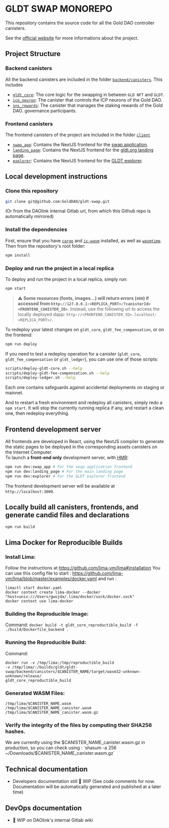 # GLDT SWAP MONOREPO

This repository contains the source code for all the Gold DAO controller canisters.

See the [official website](https://gldt.org/) for more informations about the project.

## Project Structure

### Backend canisters

All the backend canisters are included in the folder [`backend/canisters`](backend/canisters/). This includes

- [`gldt_core`](backend/canisters/gldt_core/): The core logic for the swapping in between `GLD NFT` and `GLDT`.
- [`icp_neuron`](backend/canisters/icp_neuron/): The canister that controls the ICP neurons of the Gold DAO.
- [`sns_rewards`](backend/canisters/sns_rewards/): The canister that manages the staking rewards of the Gold DAO. governance participants.

### Frontend canisters

The frontend canisters of the project are included in the folder [`client`](client/)

- [`swap_app`](client/swap_app/): Contains the NextJS frontend for the [swap application](https://app.gldt.org).
- [`landing_page`](client/landing_page/): Contains the NextJS frontend for the [gldt.org landing page](https://gldt.org).
- [`explorer`](client/explorer): Contains the NextJS frontend for the [GLDT explorer](https://explorer.gldt.org).

## Local development instructions

### Clone this repository

  ```sh
  git clone git@github.com:GoldDAO/gldt-swap.git
  ```

  (Or from the DAOlink internal Gitlab url, from which this Github repo is automatically mirrored)

### Install the dependencies

First, ensure that you have [`cargo`](https://doc.rust-lang.org/cargo/getting-started/installation.html) and [`ic-wasm`](https://github.com/dfinity/ic-wasm) installed, as well as [`wasmtime`](https://wasmtime.dev).  
Then from the repository's root folder:

```sh
npm install
```

### Deploy and run the project in a local replica

To deploy and run the project in a local replica, simply run:

```sh
npm start
```

> **⚠️ Some resources (fonts, images...) will return errors (`400`) if accessed from `http://127.0.0.1:<REPLICA_PORT>/?canisterId=<FRONTEND_CANISTER_ID>`**. Instead, use the following url to access the locally deployed dapp: `http://<FRONTEND_CANISTER_ID>.localhost:<REPLICA_PORT>/`.

To redeploy your latest changes on `gldt_core`, `gldt_fee_compensation`, or on the frontend:

```sh
npm run deploy
```

If you need to test a redeploy operation for a canister (`gldt_core`, `gldt_fee_compensation` or `gldt_ledger`), you can use one of those scripts:

```sh
scripts/deploy-gldt-core.sh --help
scripts/deploy-gldt-fee-compensation.sh --help
scripts/deploy-ledger.sh --help
```

Each one contains safeguards against accidental deployments on staging or mainnet.

And to restart a fresh environment and redeploy all canisters, simply redo a `npm start`. It will stop the currently running replica if any, and restart a clean one, then redeploy everything.

## Frontend development server

All frontends are developed in React, using the NextJS compiler to generate the static pages to be deployed in the corresponding assets canisters on the Internet Computer.  
To launch a **front-end only** development server, with [HMR](https://webpack.js.org/concepts/hot-module-replacement/):

```sh
npm run dev:swap_app # For the swap application frontend
npm run dev:landing_page # For the main landing page
npm run dev:explorer # For the GLDT explorer frontend
```

The frontend development server will be available at `http://localhost:3000`.

## Locally build all canisters, frontends, and generate candid files and declarations

```sh
npm run build
```

## Lima Docker for Reproducible Builds

### Install Lima:
Follow the instructions at https://github.com/lima-vm/lima#installation
You can use this config file to start : https://github.com/lima-vm/lima/blob/master/examples/docker.yaml
and run : 
```
limactl start docker.yaml
docker context create lima-docker --docker "host=unix:///Users/gwojda/.lima/docker/sock/docker.sock"
docker context use lima-docker
```

### Building the Reproducible Image:

Command: `docker build -t gldt_core_reproductible_build -f ./build/Dockerfile_backend .`

### Running the Reproducible Build:

Command:
```
docker run -v /tmp/lima:/tmp/reproductible_build
-v /tmp/lima/:/builds/gldt/gldt-swap/backend/canisters/$CANISTER_NAME/target/wasm32-unknown-unknown/release/
gldt_core_reproductible_build
```
### Generated WASM Files:

```
/tmp/lima/$CANISTER_NAME.wasm
/tmp/lima/$CANISTER_NAME_canister.wasm
/tmp/lima/$CANISTER_NAME_canister.wasm.gz
```

### Verify the integrity of the files by computing their SHA256 hashes.
We are currently using the $CANISTER_NAME_canister.wasm.gz in production, so you can check using :
`shasum -a 256 ~/Downloads/$CANISTER_NAME_canister.wasm.gz`


## Technical documentation
- Developers documentation still :construction: WIP (See code comments for now. Documentation will be automatically generated and published at a later time)

## DevOps documentation
- :construction: WIP on DAOlink's internal Gitlab wiki
